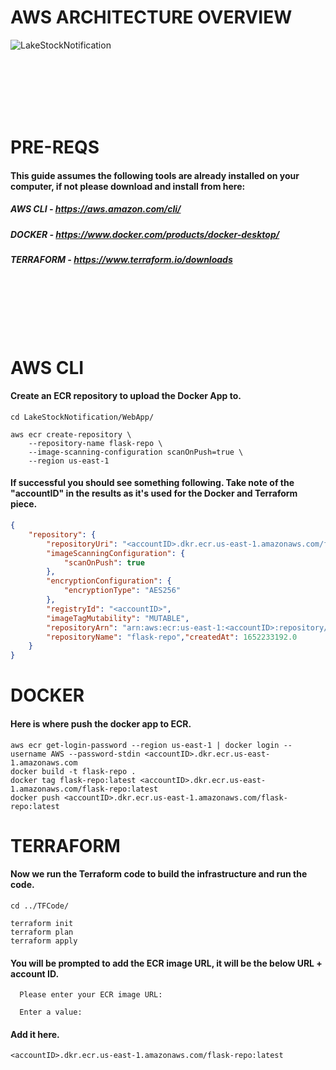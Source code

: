 # AWS ARCHITECTURE OVERVIEW
![LakeStockNotification](https://user-images.githubusercontent.com/23089491/171752983-6e0181c4-5641-464e-a4c4-036f8a0b0fab.png)

<br/><br/><br/><br/><br/>

# PRE-REQS
#### This guide assumes the following tools are already installed on your computer, if not please download and install from here:
##### AWS CLI - https://aws.amazon.com/cli/
##### DOCKER - https://www.docker.com/products/docker-desktop/
##### TERRAFORM - https://www.terraform.io/downloads

<br/><br/><br/><br/><br/>

# AWS CLI

#### Create an ECR repository to upload the Docker App to.
```
cd LakeStockNotification/WebApp/

aws ecr create-repository \
    --repository-name flask-repo \
    --image-scanning-configuration scanOnPush=true \
    --region us-east-1
```


#### If successful you should see something following. Take note of the "accountID" in the results as it's used for the Docker and Terraform piece.
```json
{
    "repository": {
        "repositoryUri": "<accountID>.dkr.ecr.us-east-1.amazonaws.com/flask-repo", 
        "imageScanningConfiguration": {
            "scanOnPush": true
        }, 
        "encryptionConfiguration": {
            "encryptionType": "AES256"
        }, 
        "registryId": "<accountID>", 
        "imageTagMutability": "MUTABLE", 
        "repositoryArn": "arn:aws:ecr:us-east-1:<accountID>:repository/flask-repo", 
        "repositoryName": "flask-repo","createdAt": 1652233192.0
    }
}
```


# DOCKER

#### Here is where push the docker app to ECR.
```
aws ecr get-login-password --region us-east-1 | docker login --username AWS --password-stdin <accountID>.dkr.ecr.us-east-1.amazonaws.com
docker build -t flask-repo .
docker tag flask-repo:latest <accountID>.dkr.ecr.us-east-1.amazonaws.com/flask-repo:latest
docker push <accountID>.dkr.ecr.us-east-1.amazonaws.com/flask-repo:latest

```


# TERRAFORM

#### Now we run the Terraform code to build the infrastructure and run the code.
```
cd ../TFCode/

terraform init
terraform plan
terraform apply
```
#### You will be prompted to add the ECR image URL, it will be the below URL + account ID.
```
  Please enter your ECR image URL:

  Enter a value: 
```
#### Add it here.
```  
<accountID>.dkr.ecr.us-east-1.amazonaws.com/flask-repo:latest
```
